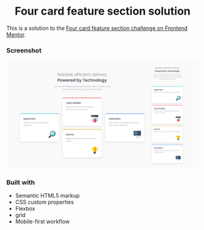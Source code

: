 <h1 align="center">Four card feature section solution</h1>

This is a solution to the [Four card feature section challenge on Frontend Mentor](https://www.frontendmentor.io/challenges/four-card-feature-section-weK1eFYK).

### Screenshot

![screenshot](./screenshot.png)

### Built with

- Semantic HTML5 markup
- CSS custom properties
- Flexbox
- grid
- Mobile-first workflow
